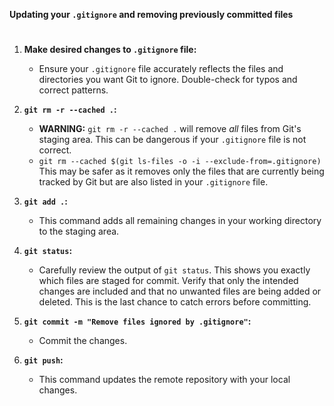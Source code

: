 **Updating your `.gitignore` and removing previously committed files**
#
1.  **Make desired changes to `.gitignore` file:**
    * Ensure your `.gitignore` file accurately reflects the files and directories you want Git to ignore. Double-check for typos and correct patterns.

2.  **`git rm -r --cached .`:**
    * **WARNING:** `git rm -r --cached .` will remove *all* files from Git's staging area. This can be dangerous if your `.gitignore` file is not correct.
    * `git rm --cached $(git ls-files -o -i --exclude-from=.gitignore)` This may be safer as it removes only the files that are currently being tracked by Git but are also listed in your `.gitignore` file.

3.  **`git add .`:**
    * This command adds all remaining changes in your working directory to the staging area.

4.  **`git status`:**
    * Carefully review the output of `git status`. This shows you exactly which files are staged for commit. Verify that only the intended changes are included and that no unwanted files are being added or deleted. This is the last chance to catch errors before committing.

5.  **`git commit -m "Remove files ignored by .gitignore"`:**
    * Commit the changes.

6.  **`git push`:**
    * This command updates the remote repository with your local changes.
